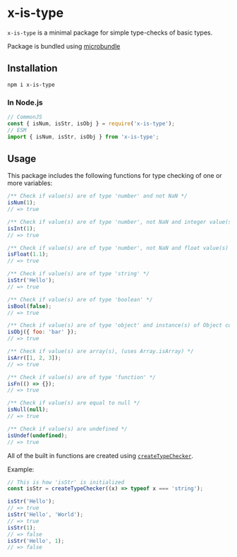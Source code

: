 # x-is-type

`x-is-type` is a minimal package for simple type-checks of basic types.

Package is bundled using [microbundle](https://www.npmjs.com/package/microbundle)

## Installation

`npm i x-is-type`

### In Node.js

```js
// CommonJS
const { isNum, isStr, isObj } = require('x-is-type');
// ESM
import { isNum, isStr, isObj } from 'x-is-type';
```

## Usage

This package includes the following functions for type checking of one or more variables:

```js
/** Check if value(s) are of type 'number' and not NaN */
isNum(1);
// => true

/** Check if value(s) are of type 'number', not NaN and integer value(s) */
isInt(1);
// => true

/** Check if value(s) are of type 'number', not NaN and float value(s) */
isFloat(1.1);
// => true

/** Check if value(s) are of type 'string' */
isStr('Hello');
// => true

/** Check if value(s) are of type 'boolean' */
isBool(false);
// => true

/** Check if value(s) are of type 'object' and instance(s) of Object constructor */
isObj({ foo: 'bar' });
// => true

/** Check if value(s) are array(s), (uses Array.isArray) */
isArr([1, 2, 3]);
// => true

/** Check if value(s) are of type 'function' */
isFn(() => {});
// => true

/** Check if value(s) are equal to null */
isNull(null);
// => true

/** Check if value(s) are undefined */
isUndef(undefined);
// => true
```

All of the built in functions are created using [`createTypeChecker`](https://github.com/vinsjo/x-is-type/blob/main/src/typeChecker.ts).

Example:

```js
// This is how 'isStr' is initialized
const isStr = createTypeChecker((x) => typeof x === 'string');

isStr('Hello');
// => true
isStr('Hello', 'World');
// => true
isStr(1);
// => false
isStr('Hello', 1);
// => false
```
